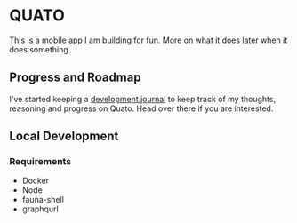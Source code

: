 # QUATO

This is a mobile app I am building for fun. More on what it does later when it does something.

## Progress and Roadmap
I've started keeping a [development journal](./docs/dev-journal.md) to keep track of my thoughts, reasoning and progress on Quato. Head over there if you are interested.

## Local Development

### Requirements
* Docker
* Node
* fauna-shell
* graphqurl
